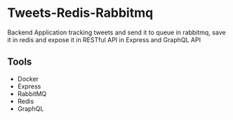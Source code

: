 # Tweets-Redis-Rabbitmq
Backend Application tracking tweets and send it to queue in rabbitmq, save it in redis and expose it in RESTful API in Express and GraphQL API 

## Tools

* Docker
* Express
* RabbitMQ
* Redis
* GraphQL